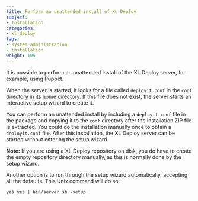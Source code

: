 ```yaml
---
title: Perform an unattended install of XL Deploy
subject:
- Installation
categories:
- xl-deploy
tags:
- system administration
- installation
weight: 105
---
```


It is possible to perform an unattended install of the XL Deploy server, for example, using Puppet.

When the server is started, it looks for a file called `deployit.conf` in the `conf` directory in its home directory. If this file does not exist, the server starts an interactive setup wizard to create it.

You can perform an unattended install by including a `deployit.conf` file in the package and copying it to the `conf` directory after the installation ZIP file is extracted. You could do the installation manually once to obtain a `deployit.conf` file. After this installation, the XL Deploy server can be started without entering the setup wizard.

**Note:** If you are using a XL Deploy repository on disk, you do have to create the empty repository directory manually, as this is normally done by the setup wizard.

Another option is to run through the setup wizard automatically, accepting all the defaults. This Unix command will do so:

    yes yes | bin/server.sh -setup
